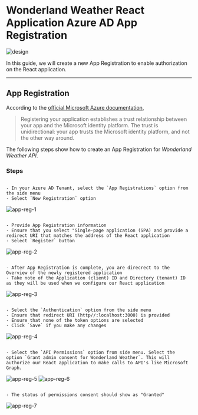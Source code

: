 # Wonderland Weather React Application Azure AD App Registration

![design](https://user-images.githubusercontent.com/33935506/137100747-0bc8a06b-0fbe-4471-9781-ede7e6524c8d.png)

In this guide, we will create a new App Registration to enable authorization on the React application.

---

## App Registration

According to the [official Microsoft Azure documentation](https://docs.microsoft.com/en-us/azure/active-directory/develop/quickstart-register-app#register-an-application),

> Registering your application establishes a trust relationship between your app and the Microsoft identity platform. The trust is unidirectional: your app trusts the Microsoft identity platform, and not the other way around.

The following steps show how to create an App Registration for *Wonderland Weather API*.

### Steps

```text

- In your Azure AD Tenant, select the `App Registrations` option from the side menu
- Select `New Registration` option

```

![app-reg-1](https://user-images.githubusercontent.com/33935506/135735830-ca2f822e-91b5-4d5f-80a7-73773ce278eb.png)

```text

- Provide App Registration information
- Ensure that you select "Single-page application (SPA) and provide a redirect URI that matches the address of the React application
- Select `Register` button

```

![app-reg-2](https://user-images.githubusercontent.com/33935506/135735831-533f67cc-515a-4f40-9114-59b46ff6fd45.png)

```text

- After App Registration is complete, you are direcrect to the Overview of the newly registered application
- Take note of the Application (client) ID and Directory (tenant) ID as they will be used when we configure our React application

```

![app-reg-3](https://user-images.githubusercontent.com/33935506/135735833-0321f40b-a453-4f64-b8b4-da04c2604952.png)

```text

- Select the `Authentication` option from the side menu
- Ensure that redirect URI (http//:localhost:3000) is provided
- Ensure that none of the token options are selected
- Click `Save` if you make any changes

```

![app-reg-4](https://user-images.githubusercontent.com/33935506/135735834-1bb8f32d-60ee-4827-9b7b-796f1b29b4d8.png)

```text

- Select the `API Permissions` option from side menu. Select the option `Grant admin consent for Wonderland Weather`. This will authorize our React application to make calls to API's like Microsoft Graph.

```

![app-reg-5](https://user-images.githubusercontent.com/33935506/135735835-00fda1dc-0e90-42e5-9828-09b4602ba93f.png)
![app-reg-6](https://user-images.githubusercontent.com/33935506/135735836-84c223d7-e1bf-476c-b7e1-9d6201efa4ba.png)

```text

- The status of permissions consent should show as "Granted"

```

![app-reg-7](https://user-images.githubusercontent.com/33935506/135735837-be20eba7-7952-4017-93d6-0719d2ae92ab.png)
